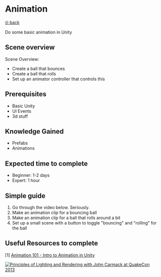 # Animation

[&olt; back](../../README.md)

Do some basic animation in Unity

## Scene overview

Scene Overview:

- Create a ball that bounces
- Create a ball that rolls
- Set up an animator controller that controls this

## Prerequisites

- Basic Unity
- UI Events
- 3d stuff

## Knowledge Gained

- Prefabs
- Animations

## Expected time to complete

-   Beginner: 1-2 days
-   Expert: 1 hour

## Simple guide

1.  Go through the video below. Seriously.
2.  Make an animation clip for a bouncing ball
3.  Make an animation clip for a ball that rolls around a bit
4.  Set up a small scene with a button to toggle "bouncing" and "rolling" for the ball

## Useful Resources to complete

[1] [Animation 101 - Intro to Animation in Unity](https://www.youtube.com/watch?v=ts24UWC0mY4)

[![Principles of Lighting and Rendering with John Carmack at QuakeCon 2013](https://img.youtube.com/vi/ts24UWC0mY4/0.jpg)](https://www.youtube.com/watch?v=ts24UWC0mY4)